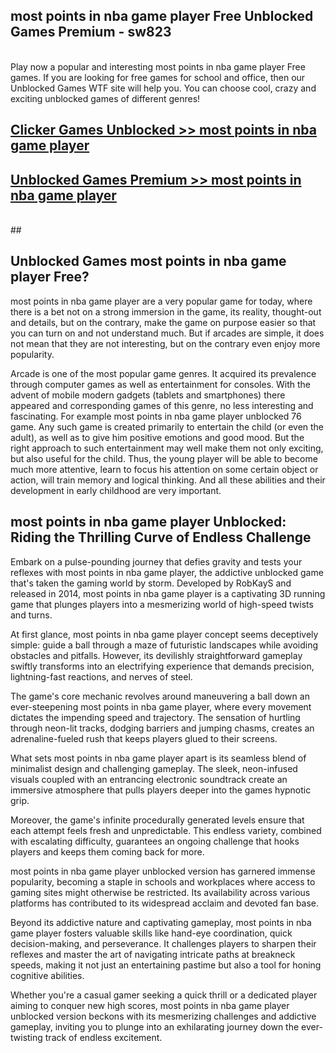 ## most points in nba game player Free Unblocked Games Premium - sw823 <br>
<br>
Play now a popular and interesting most points in nba game player Free games. If you are looking for free games for school and office, then our Unblocked Games WTF site will help you. You can choose cool, crazy and exciting unblocked games of different genres!


##  [Clicker Games Unblocked >> most points in nba game player](http://freeplayer.one?title=most_points_in_nba_game_player&ref=04)

##  [Unblocked Games Premium >> most points in nba game player](http://freeplayer.one?title=most_points_in_nba_game_player&ref=04)
  <br>
  ##



## Unblocked Games most points in nba game player Free?

most points in nba game player are a very popular game for today, where there is a bet not on a strong immersion in the game, its reality, thought-out and details, but on the contrary, make the game on purpose easier so that you can turn on and not understand much. But if arcades are simple, it does not mean that they are not interesting, but on the contrary even enjoy more popularity.

Arcade is one of the most popular game genres. It acquired its prevalence through computer games as well as entertainment for consoles. With the advent of mobile modern gadgets (tablets and smartphones) there appeared and corresponding games of this genre, no less interesting and fascinating. For example most points in nba game player unblocked 76 game. Any such game is created primarily to entertain the child (or even the adult), as well as to give him positive emotions and good mood. But the right approach to such entertainment may well make them not only exciting, but also useful for the child. Thus, the young player will be able to become much more attentive, learn to focus his attention on some certain object or action, will train memory and logical thinking. And all these abilities and their development in early childhood are very important.

##  most points in nba game player Unblocked: Riding the Thrilling Curve of Endless Challenge

Embark on a pulse-pounding journey that defies gravity and tests your reflexes with most points in nba game player, the addictive unblocked game that's taken the gaming world by storm. Developed by RobKayS and released in 2014, most points in nba game player is a captivating 3D running game that plunges players into a mesmerizing world of high-speed twists and turns.

At first glance, most points in nba game player concept seems deceptively simple: guide a ball through a maze of futuristic landscapes while avoiding obstacles and pitfalls. However, its devilishly straightforward gameplay swiftly transforms into an electrifying experience that demands precision, lightning-fast reactions, and nerves of steel.

The game's core mechanic revolves around maneuvering a ball down an ever-steepening most points in nba game player, where every movement dictates the impending speed and trajectory. The sensation of hurtling through neon-lit tracks, dodging barriers and jumping chasms, creates an adrenaline-fueled rush that keeps players glued to their screens.

What sets most points in nba game player apart is its seamless blend of minimalist design and challenging gameplay. The sleek, neon-infused visuals coupled with an entrancing electronic soundtrack create an immersive atmosphere that pulls players deeper into the games hypnotic grip.

Moreover, the game's infinite procedurally generated levels ensure that each attempt feels fresh and unpredictable. This endless variety, combined with escalating difficulty, guarantees an ongoing challenge that hooks players and keeps them coming back for more.

most points in nba game player unblocked version has garnered immense popularity, becoming a staple in schools and workplaces where access to gaming sites might otherwise be restricted. Its availability across various platforms has contributed to its widespread acclaim and devoted fan base.

Beyond its addictive nature and captivating gameplay, most points in nba game player fosters valuable skills like hand-eye coordination, quick decision-making, and perseverance. It challenges players to sharpen their reflexes and master the art of navigating intricate paths at breakneck speeds, making it not just an entertaining pastime but also a tool for honing cognitive abilities.

Whether you're a casual gamer seeking a quick thrill or a dedicated player aiming to conquer new high scores, most points in nba game player unblocked version beckons with its mesmerizing challenges and addictive gameplay, inviting you to plunge into an exhilarating journey down the ever-twisting track of endless excitement.